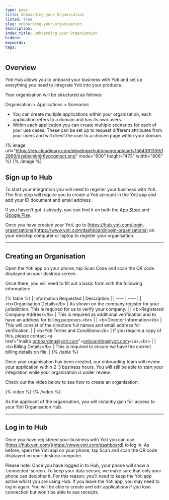 ```yaml
---
type: page
title: Onboarding your Organisation
listed: true
slug: onboarding-your-organisation
description: 
index_title: Onboarding your Organisation
hidden: 
keywords: 
tags: 
---
```


## Overview

Yoti Hub allows you to onboard your business with Yoti and set up everything you need to integrate Yoti into your products.

Your organisation will be structured as follows:

Organisation > Applications > Scenarios

- You can create multiple applications within your organisation, each application refers to a domain and has its own users.
- Within each application you can create multiple scenarios for each of your use cases. These can be set up to request different attributes from your users and will direct the user to a chosen page within your domain.

{% image url="https://res.cloudinary.com/developerhub/image/upload/v1564391359/12869/dssbiymkhjr6ygcgmsot.png" mode="600" height="473" width="806" %}
{% /image %}

## Sign up to Hub

To start your integration you will need to register your business with Yoti. The first step will require you to create a Yoti account in the Yoti app and add your ID document and email address.

If you haven’t got it already, you can find it on both the [App Store](https://itunes.apple.com/gb/app/yoti-your-digital-identity-app/id983980808) and [Google Play](https://play.google.com/store/apps/details?id=com.yoti.mobile.android.live).

Once you have created your Yoti, go to [https://hub.yoti.com/login-organisations](https://www.yoti.com/dashboard/login-organisations) on your desktop computer or laptop to register your organisation.

---

## Creating an Organisation

Open the Yoti app on your phone, tap Scan Code and scan the QR code displayed on your desktop screen.

Once there, you will need to fill out a basic form with the following information:

{% table %}
| Information Requested | Description | 
| ---- | ---- | 
| &lt;b&gt;Organisation Details&lt;/b&gt; | As shown on the company register for your jurisdiction. This is required for us to verify your company. | 
| &lt;b&gt;Registered Company Address&lt;/b&gt; | This is required as additional verification and to have an address for billing purposes.&lt;br&gt; | 
| &lt;b&gt;Director Information&lt;/b&gt; | This will consist of the directors full names and email address for verification. | 
| &lt;b&gt;Yoti Terms and Conditions&lt;/b&gt; | If you require a copy of this, please contact &lt;a href="mailto:onboarding@yoti.com"&gt;onboarding@yoti.com&lt;/a&gt;.&lt;br&gt; | 
| &lt;b&gt;Billing Details&lt;/b&gt; | This is required to ensure we have the correct billing details on file. | 
{% /table %}

Once your organisation has been created, our onboarding team will review your application within 2-3 business hours. You will still be able to start your integration while your organisation is under review.

Check out the video below to see how to create an organisation:

{% video %}
{% /video %}

As the applicant of the organisation, you will instantly gain full access to your Yoti Organisation Hub.

---

## Log in to Hub

Once you have registered your business with Yoti you can use [https://hub.yoti.com/](https://www.yoti.com/dashboard) to log in.  As before, open the Yoti app on your phone, tap Scan and scan the QR code displayed on your desktop computer.

Please note: Once you have logged in to Hub, your phone will show a ‘connected’ screen. To keep your data secure, we make sure that only your phone can decipher it. For this reason, you’ll need to keep the Yoti app active whilst you are using Hub. If you leave the Yoti app, you may need to log in again. You will be able to create and edit applications if you lose connection but won't be able to see receipts.